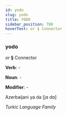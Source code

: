 ```yaml
---
id: yodo
slug: yodo
title: YODO
sidebar_position: 780
hoverText: or § Connector
---
```


### yodo

*or* **§** Connector

**Verb**: -

**Noun**: -

**Modifier**: -

Azerbaijani ya da [jɑ dɑ]

*Turkic Language Family*